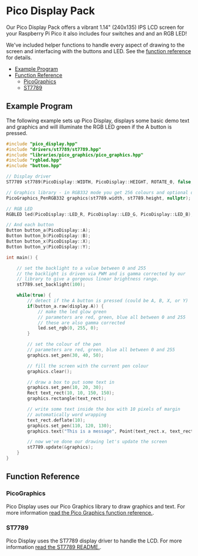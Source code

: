 # Pico Display Pack <!-- omit in toc -->

Our Pico Display Pack offers a vibrant 1.14" (240x135) IPS LCD screen for your Raspberry Pi Pico it also includes four switches and and an RGB LED!

We've included helper functions to handle every aspect of drawing to the screen and interfacing with the buttons and LED. See the [function reference](#function-reference) for details.

- [Example Program](#example-program)
- [Function Reference](#function-reference)
  - [PicoGraphics](#picographics)
  - [ST7789](#st7789)

## Example Program

The following example sets up Pico Display, displays some basic demo text and graphics and will illuminate the RGB LED green if the A button is pressed.

```c++
#include "pico_display.hpp"
#include "drivers/st7789/st7789.hpp"
#include "libraries/pico_graphics/pico_graphics.hpp"
#include "rgbled.hpp"
#include "button.hpp"

// Display driver
ST7789 st7789(PicoDisplay::WIDTH, PicoDisplay::HEIGHT, ROTATE_0, false, get_spi_pins(BG_SPI_FRONT));

// Graphics library - in RGB332 mode you get 256 colours and optional dithering for ~32K RAM.
PicoGraphics_PenRGB332 graphics(st7789.width, st7789.height, nullptr);

// RGB LED
RGBLED led(PicoDisplay::LED_R, PicoDisplay::LED_G, PicoDisplay::LED_B);

// And each button
Button button_a(PicoDisplay::A);
Button button_b(PicoDisplay::B);
Button button_x(PicoDisplay::X);
Button button_y(PicoDisplay::Y);

int main() {

    // set the backlight to a value between 0 and 255
    // the backlight is driven via PWM and is gamma corrected by our
    // library to give a gorgeous linear brightness range.
    st7789.set_backlight(100);

    while(true) {
        // detect if the A button is pressed (could be A, B, X, or Y)
        if(button_a.raw(display.A)) {
            // make the led glow green
            // parameters are red, green, blue all between 0 and 255
            // these are also gamma corrected
            led.set_rgb(0, 255, 0);
        }

        // set the colour of the pen
        // parameters are red, green, blue all between 0 and 255
        graphics.set_pen(30, 40, 50);

        // fill the screen with the current pen colour
        graphics.clear();

        // draw a box to put some text in
        graphics.set_pen(10, 20, 30);
        Rect text_rect(10, 10, 150, 150);
        graphics.rectangle(text_rect);

        // write some text inside the box with 10 pixels of margin
        // automatically word wrapping
        text_rect.deflate(10);
        graphics.set_pen(110, 120, 130);
        graphics.text("This is a message", Point(text_rect.x, text_rect.y), text_rect.w);

        // now we've done our drawing let's update the screen
        st7789.update(&graphics);
    }
}
```

## Function Reference

### PicoGraphics

Pico Display uses our Pico Graphics library to draw graphics and text. For more information [read the Pico Graphics function reference.](../pico_graphics/README.md#function-reference).

### ST7789

Pico Display uses the ST7789 display driver to handle the LCD. For more information [read the ST7789 README.](../../drivers/st7789/README.md).